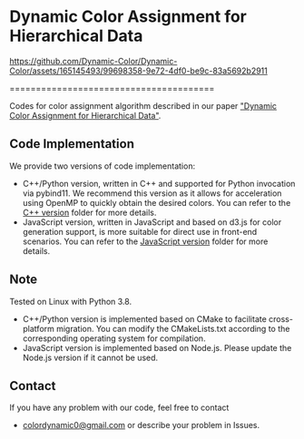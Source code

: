 # Dynamic Color Assignment for Hierarchical Data

https://github.com/Dynamic-Color/Dynamic-Color/assets/165145493/99698358-9e72-4df0-be9c-83a5692b2911

=======================================

Codes for color assignment algorithm described in our paper ["Dynamic Color Assignment for Hierarchical Data"](https://xxxx).

## Code Implementation
We provide two versions of code implementation:
- C++/Python version, written in C++ and supported for Python invocation via pybind11. We recommend this version as it allows for acceleration using OpenMP to quickly obtain the desired colors.
You can refer to the [C++ version](https://github.com/Dynamic-Color/Dynamic-Color/tree/main/C%2B%2B%20version) folder for more details.
- JavaScript version, written in JavaScript and based on d3.js for color generation support, is more suitable for direct use in front-end scenarios.
You can refer to the [JavaScript version](https://github.com/Dynamic-Color/Dynamic-Color/tree/main/JavaScirpt%20version) folder for more details.

## Note
Tested on Linux with Python 3.8. 
- C++/Python version is implemented based on CMake to facilitate cross-platform migration. You can modify the CMakeLists.txt according to the corresponding operating system for compilation. 
- JavaScript version is implemented based on Node.js. Please update the Node.js version if it cannot be used.

## Contact
If you have any problem with our code, feel free to contact
- colordynamic0@gmail.com
or describe your problem in Issues.
